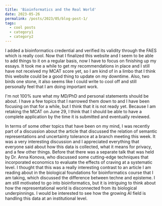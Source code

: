 ```yaml
---
title: 'Bioinformatics and the Real World' 
date: 2023-05-26
permalink: /posts/2023/05/blog-post-1/
tags:
  - cool posts
  - category1
  - category2
---
```


I added a bioinformatics credential and verified its validity through the FAES which is really cool. Now that I finalized this website and I seem to be able to add things to it on a regular basis, now I have to focus on finishing up my essays. It took me a while to get my recommendations in place and I still have not received my MCAT score yet, so I am kind of in a limbo that I think this website could be a good thing to update on my downtime. Also, two birds one stone, it also seems like I could write to cool off and still personally feel that I am doing important work. 

I'm not 100% sure what my MD/PhD and personal statements should be about. I have a few topics that I narrowed them down to and I have been focusing on that for a while, but I think that it is not ready yet. Because I am retaking the MCAT on June 29, I think that I should be able to have a complete application by the time it is submitted and eventually reviewed.

In terms of some other topics that have been on my mind, I was recently part of a discussion about the article that discussed the relation of semantic representations and uncertainty tolerance at a branch meeting this week. It was a very interesting discussion and I appreciated everything that everyone said about how this data is collected, what it means for privacy, and a few other things. Before that there was a separate talk that was held by Dr. Anna Konova, who discussed some cutting-edge techniques that incorporated economics to evaluate the effects of craving at a systematic level. I thought that this was a really interesting contrast to an article I am reading about in the biological foundations for bioinformatics course that I am taking, which discussed the difference between techne and episteme. I am still motivated to go into bioinformatics, but it is intriguing to think about how the representational world is disconnected from its biological underpinnings. I would be interested to see how the growing AI field is handling this data at an institutional level. 
